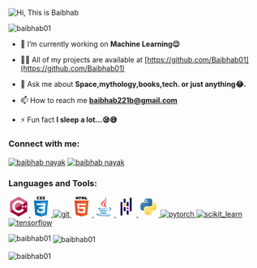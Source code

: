 ![Hi, This is Baibhab](https://user-images.githubusercontent.com/86152376/149974623-c9f76782-a083-44f6-97a9-86bca5f3a106.gif)


<p align="left"> <img src="https://komarev.com/ghpvc/?username=baibhab01&label=Profile%20views&color=0e75b6&style=flat" alt="baibhab01" /> </p>

- 🌱 I’m currently working on **Machine Learning😉**

- 👨‍💻 All of my projects are available at [https://github.com/Baibhab01](https://github.com/Baibhab01)

- 💬 Ask me about **Space,mythology,books,tech. or just anything😂.**

- 📫 How to reach me **baibhab221b@gmail.com**

- ⚡ Fun fact **I sleep a lot...😪😅**

<h3 align="left">Connect with me:</h3>
<p align="left">
<a href="https://linkedin.com/in/baibhab nayak" target="blank"><img align="center" src="https://raw.githubusercontent.com/rahuldkjain/github-profile-readme-generator/master/src/images/icons/Social/linked-in-alt.svg" alt="baibhab nayak" height="30" width="40" /></a>
<a href="https://kaggle.com/baibhab nayak" target="blank"><img align="center" src="https://raw.githubusercontent.com/rahuldkjain/github-profile-readme-generator/master/src/images/icons/Social/kaggle.svg" alt="baibhab nayak" height="30" width="40" /></a>
</p>

<h3 align="left">Languages and Tools:</h3>
<p align="left"> <a href="https://www.w3schools.com/cpp/" target="_blank" rel="noreferrer"> <img src="https://raw.githubusercontent.com/devicons/devicon/master/icons/cplusplus/cplusplus-original.svg" alt="cplusplus" width="40" height="40"/> </a> <a href="https://www.w3schools.com/css/" target="_blank" rel="noreferrer"> <img src="https://raw.githubusercontent.com/devicons/devicon/master/icons/css3/css3-original-wordmark.svg" alt="css3" width="40" height="40"/> </a> <a href="https://git-scm.com/" target="_blank" rel="noreferrer"> <img src="https://www.vectorlogo.zone/logos/git-scm/git-scm-icon.svg" alt="git" width="40" height="40"/> </a> <a href="https://www.w3.org/html/" target="_blank" rel="noreferrer"> <img src="https://raw.githubusercontent.com/devicons/devicon/master/icons/html5/html5-original-wordmark.svg" alt="html5" width="40" height="40"/> </a> <a href="https://www.java.com" target="_blank" rel="noreferrer"> <img src="https://raw.githubusercontent.com/devicons/devicon/master/icons/java/java-original.svg" alt="java" width="40" height="40"/> </a> <a href="https://pandas.pydata.org/" target="_blank" rel="noreferrer"> <img src="https://raw.githubusercontent.com/devicons/devicon/2ae2a900d2f041da66e950e4d48052658d850630/icons/pandas/pandas-original.svg" alt="pandas" width="40" height="40"/> </a> <a href="https://www.python.org" target="_blank" rel="noreferrer"> <img src="https://raw.githubusercontent.com/devicons/devicon/master/icons/python/python-original.svg" alt="python" width="40" height="40"/> </a> <a href="https://pytorch.org/" target="_blank" rel="noreferrer"> <img src="https://www.vectorlogo.zone/logos/pytorch/pytorch-icon.svg" alt="pytorch" width="40" height="40"/> </a> <a href="https://scikit-learn.org/" target="_blank" rel="noreferrer"> <img src="https://upload.wikimedia.org/wikipedia/commons/0/05/Scikit_learn_logo_small.svg" alt="scikit_learn" width="40" height="40"/> </a> <a href="https://www.tensorflow.org" target="_blank" rel="noreferrer"> <img src="https://www.vectorlogo.zone/logos/tensorflow/tensorflow-icon.svg" alt="tensorflow" width="40" height="40"/> </a> </p>

<p><img align="left" src="https://github-readme-stats.vercel.app/api/top-langs?username=baibhab01&show_icons=true&locale=en&layout=compact" alt="baibhab01" /></p>


<p>&nbsp;<img align="center" src="https://github-readme-stats.vercel.app/api?username=baibhab01&show_icons=true&locale=en" alt="baibhab01" /></p>


<p><img align="center" src="https://github-readme-streak-stats.herokuapp.com/?user=baibhab01&" alt="baibhab01" /></p>
